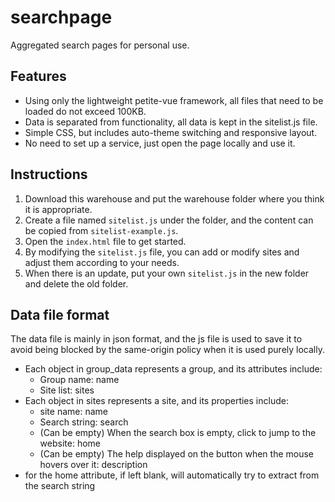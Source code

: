 # searchpage

Aggregated search pages for personal use.

## Features

- Using only the lightweight petite-vue framework, all files that need to be loaded do not exceed 100KB.
- Data is separated from functionality, all data is kept in the sitelist.js file.
- Simple CSS, but includes auto-theme switching and responsive layout.
- No need to set up a service, just open the page locally and use it.

## Instructions

1. Download this warehouse and put the warehouse folder where you think it is appropriate.
1. Create a file named `sitelist.js` under the folder, and the content can be copied from `sitelist-example.js`.
2. Open the `index.html` file to get started.
3. By modifying the `sitelist.js` file, you can add or modify sites and adjust them according to your needs.
4. When there is an update, put your own `sitelist.js` in the new folder and delete the old folder.

## Data file format

The data file is mainly in json format, and the js file is used to save it to avoid being blocked by the same-origin policy when it is used purely locally.

- Each object in group_data represents a group, and its attributes include:
     - Group name: name
     - Site list: sites
- Each object in sites represents a site, and its properties include:
     - site name: name
     - Search string: search
     - (Can be empty) When the search box is empty, click to jump to the website: home
     - (Can be empty) The help displayed on the button when the mouse hovers over it: description
- for the home attribute, if left blank, will automatically try to extract from the search string